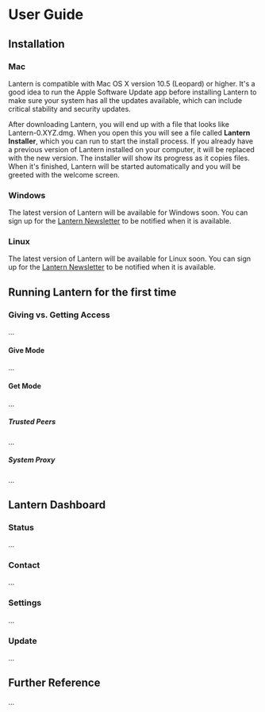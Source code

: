 # User Guide

## Installation

### Mac

Lantern is compatible with Mac OS X version 10.5 (Leopard) or higher. It's
a good idea to run the Apple Software Update app before installing Lantern to
make sure your system has all the updates available, which can include critical
stability and security updates.

After downloading Lantern, you will end up with a file that looks like
Lantern-0.XYZ.dmg. When you open this you will see a file called **Lantern
Installer**, which you can run to start the install process. If you already
have a previous version of Lantern installed on your computer, it will be
replaced with the new version. The installer will show its progress as it
copies files. When it's finished, Lantern will be started automatically and you
will be greeted with the welcome screen.


### Windows

The latest version of Lantern will be available for Windows soon. You can sign
up for the [Lantern
Newsletter](http://getlantern.us2.list-manage.com/subscribe?u=0ac18298d5d0330dcda8f48aa&id=22c546d075)
to be notified when it is available.


### Linux

The latest version of Lantern will be available for Linux soon. You can sign up
for the [Lantern
Newsletter](http://getlantern.us2.list-manage.com/subscribe?u=0ac18298d5d0330dcda8f48aa&id=22c546d075)
to be notified when it is available.


## Running Lantern for the first time

### Giving vs. Getting Access <a name="give-mode-and-get-mode"/>

...

#### Give Mode

...

#### Get Mode

...

##### Trusted Peers

...

##### System Proxy

...


## Lantern Dashboard

### Status

...

### Contact

...

### Settings

...

### Update

...


## Further Reference

...
